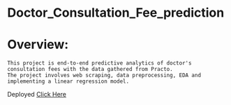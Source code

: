 # Doctor_Consultation_Fee_prediction
# Overview:
    This project is end-to-end predictive analytics of doctor's consultation fees with the data gathered from Practo.
    The project involves web scraping, data preprocessing, EDA and implementing a linear regression model.
Deployed 
[Click Here](https://doctor-fee-predictor.herokuapp.com/)

